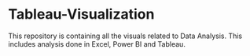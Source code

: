 # Tableau-Visualization
This repository is containing all the visuals related to Data Analysis. This includes analysis done in Excel, Power BI and Tableau.
